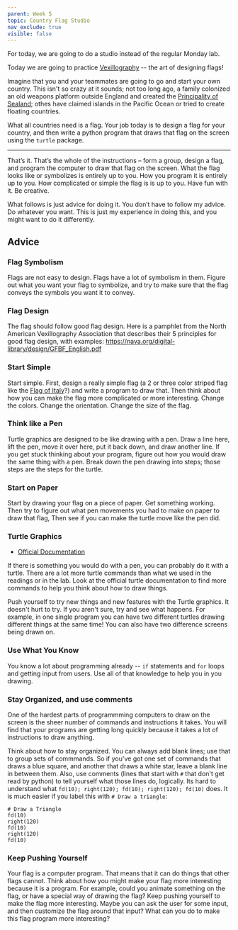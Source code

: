 ```yaml
---
parent: Week 5
topic: Country Flag Studio
nav_exclude: true
visible: false
---
```


For today, we are going to do a studio instead of the regular Monday lab.

Today we are going to practice [Vexillography](https://en.wikipedia.org/wiki/Vexillography) -- the art of designing flags!

Imagine that you and your teammates are going to go and start your own country.  This isn't so crazy at it sounds; not
too long ago, a family colonized an old weapons platform outside England and created the [Principality of
Sealand](https://en.wikipedia.org/wiki/Principality_of_Sealand); othes have claimed islands in the Pacific Ocean or
tried to create floating countries.

What all countries need is a flag. Your job today is to design a flag for your country, and then write a python
program that draws that flag on the screen using the `turtle` package.  

---

That’s it. That’s the whole of the instructions – form a group, design a flag, and program the computer to draw that
flag on the screen. What the flag looks like or symbolizes is entirely up to you. How you program it is entirely
up to you. How complicated or simple the flag is is up to you. Have fun with it. Be creative.

What follows is just advice for doing it. You don’t have to follow my advice. Do whatever you want. This is just my
experience in doing this, and you might want to do it differently.

## Advice

### Flag Symbolism

Flags are not easy to design.  Flags have a lot of symbolism in them.  Figure out what you want your flag to symbolize,
and try to make sure that the flag conveys the symbols you want it to convey.

### Flag Design

The flag should follow good flag design.  Here is a pamphlet from the North American Vexillography Association that
describes their 5 principles for good flag design, with examples: <https://nava.org/digital-library/design/GFBF_English.pdf>

### Start Simple

Start simple.  First, design a really simple flag (a 2 or three color striped flag like the [Flag of
Italy](https://en.wikipedia.org/wiki/Flag_of_Italy)?) and write a program to draw that.  Then think about how you can
make the flag more complicated or more interesting.  Change the colors.  Change the orientation.  Change the size of the
flag.

### Think like a Pen

Turtle graphics are designed to be like drawing with a pen.  Draw a line here, lift the pen, move it over here, put it
back down, and draw another line. If you get stuck thinking about your program, figure out how you would draw the same
thing with a pen.  Break down the pen drawing into steps; those steps are the steps for the turtle.

### Start on Paper

Start by drawing your flag on a piece of paper. Get something working.  Then try to figure out what pen movements you
had to make on paper to draw that flag,  Then see if you can make the turtle move like the pen did.


### Turtle Graphics

* [Official Documentation](https://docs.python.org/3/library/turtle.html)

If there is something you would do with a pen, you can probably do it with a turtle.  There are a lot more turtle
commands than what we used in the readings or in the lab.  Look at the official turtle documentation to find more
commands to help you think about how to draw things.  

Push yourself to try new things and new features with the Turtle graphics.  It doesn't hurt to try.  If you aren't sure,
try and see what happens.  For example, in one single program you can have two different turtles drawing different
things at the same time!  You can also have two difference screens being drawn on.    

### Use What You Know

You know a lot about programming already -- `if` statements and `for` loops and getting input from users.   Use all of
that knowledge to help you in you drawing.

### Stay Organized, and use comments

One of the hardest parts of programmming computers to draw on the screen is the sheer number of commands and
instructions it takes.  You will find that your programs are getting long quickly because it takes a lot of instructions
to draw anything.

Think about how to stay organized.  You can always add blank lines; use that to group sets of commmands.  So if you've
got one set of commands that draws a blue square, and another that draws a white star, leave a blank line in between
them.  Also, use comments (lines that start with `#` that don't get read by python) to tell yourself what those lines
do, logically.   Its hard to understand what `fd(10); right(120); fd(10); right(120); fd(10)` does.  It is much easier
if you label this with `# Draw a triangle`:

```
# Draw a Triangle
fd(10)
right(120)
fd(10)
right(120)
fd(10)
```


### Keep Pushing Yourself

Your flag is a computer program.  That means that it can do things that other flags cannot.  Think about how you might
make your flag more interesting because it is a program. For example, could you animate something on the flag, or have a
special way of drawing the flag? Keep pushing yourself to make the flag more interesting.   Maybe you can ask the user
for some input, and then customize the flag around that input?  What can you do to make this flag program more interesting?



